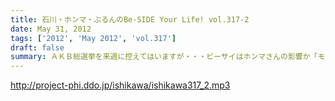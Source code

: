 ```yaml
---
title: 石川・ホンマ・ぶるんのBe-SIDE Your Life! vol.317-2
date: May 31, 2012
tags: ['2012', 'May 2012', 'vol.317']
draft: false
summary: ＡＫＢ総選挙を来週に控えてはいますが・・・ビーサイはホンマさんの影響か「モーニング娘。」派にならざるを得ず！？あれ、昨年はホンマさんも総選挙のムック本を手にしていたような気が・・・ＮＡＭＡＥ
---
```


http://project-phi.ddo.jp/ishikawa/ishikawa317_2.mp3
